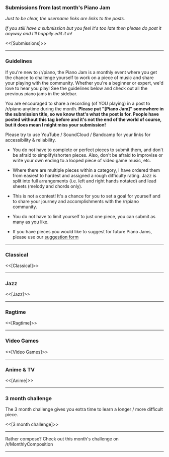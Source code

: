 ### Submissions from last month's Piano Jam

*Just to be clear, the username links are links to the posts.*

*If you still have a submission but you feel it's too late then please do post it anyway and I'll happily edit it in!*

<<[Submissions]>>

---

### Guidelines

If you're new to /r/piano, the Piano Jam is a monthly event where you get the chance to challenge yourself to work on a piece of music and share your playing with the community. Whether you're a beginner or expert, we'd love to hear you play! See the guidelines below and check out all the previous piano jams in the sidebar.

You are encouraged to share a recording (of YOU playing) in a post to /r/piano anytime during the month. **Please put "[Piano Jam]" somewhere in the submission title, so we know that's what the post is for. People have posted without this tag before and it's not the end of the world of course, but it does mean I might miss your submission!**

Please try to use YouTube / SoundCloud / Bandcamp for your links for accessibility & reliability.

* You do not have to complete or perfect pieces to submit them, and don't be afraid to simplify/shorten pieces. Also, don't be afraid to improvise or write your own ending to a looped piece of video game music, etc.

* Where there are multiple pieces within a category, I have ordered them from easiest to hardest and assigned a rough difficulty rating. Jazz is split into full arrangements (i.e. left and right hands notated) and lead sheets (melody and chords only).

* This is not a contest! It's a chance for you to set a goal for yourself and to share your journey and accomplishments with the /r/piano community.

* You do not have to limit yourself to just one piece, you can submit as many as you like.

* If you have pieces you would like to suggest for future Piano Jams, please use our [suggestion form](https://docs.google.com/forms/d/e/1FAIpQLSd5U5DA0OjN1HeaK-5Ue_s92HeZ5ud_2OynMb0WoKt1BPPwrg/viewform)

---

### Classical

<<[Classical]>>

---

### Jazz

<<[Jazz]>>

---

### Ragtime

<<[Ragtime]>>

---

### Video Games

<<[Video Games]>>

---

### Anime & TV

<<[Anime]>>

---

### 3 month challenge

The 3 month challenge gives you extra time to learn a longer / more difficult piece.

<<[3 month challenge]>>

---

Rather compose? Check out this month's challenge on /r/MonthlyComposition

---
